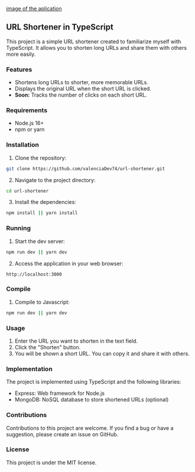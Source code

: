[image of the aplication](https://cdn.discordapp.com/attachments/628943954397888522/1241084077973700668/cvnbmfghjmgjnm.PNG?ex=6648e91e&is=6647979e&hm=e65317c37738cb6a4e13783254a484720a0c20270555e34307f4c367c0b3e0f2&)

## URL Shortener in TypeScript

This project is a simple URL shortener created to familiarize myself with TypeScript. It allows you to shorten long URLs and share them with others more easily.

### Features

* Shortens long URLs to shorter, more memorable URLs.
* Displays the original URL when the short URL is clicked.
* **Soon:** Tracks the number of clicks on each short URL.

### Requirements

* Node.js 16+
* npm or yarn

### Installation

1. Clone the repository:

```bash
git clone https://github.com/valenciaDev74/url-shortener.git
```

2. Navigate to the project directory:

```bash
cd url-shortener
```

3. Install the dependencies:

```bash
npm install || yarn install
```

### Running

1. Start the dev server:

```bash
npm run dev || yarn dev
```

2. Access the application in your web browser:

```
http://localhost:3000
```

### Compile

1. Compile to Javascript:

```bash
npm run dev || yarn dev
```

### Usage

1. Enter the URL you want to shorten in the text field.
2. Click the "Shorten" button.
3. You will be shown a short URL. You can copy it and share it with others.

### Implementation

The project is implemented using TypeScript and the following libraries:

* Express: Web framework for Node.js
* MongoDB: NoSQL database to store shortened URLs (optional)

### Contributions

Contributions to this project are welcome. If you find a bug or have a suggestion, please create an issue on GitHub.

### License

This project is under the MIT license.